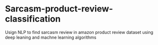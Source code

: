 # Sarcasm-product-review-classification
Usign NLP to find sarcasm review in amazon product review dataset using deep leaning and machne learning algorithms
